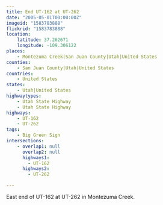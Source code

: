 ```yaml
---
title: End UT-162 at UT-262
date: "2005-05-01T00:00:00Z"
imageid: "1583783888"
flickrid: "1583783888"
location:
    latitude: 37.262671
    longitude: -109.306122
places:
    - Montezuma Creek|San Juan County|Utah|United States
counties:
    - San Juan County|Utah|United States
countries:
    - United States
states:
    - Utah|United States
highwaytypes:
    - Utah State Highway
    - Utah State Highway
highways:
    - UT-162
    - UT-262
tags:
    - Big Green Sign
intersections:
    - overlap1: null
      overlap2: null
      highways1:
        - UT-162
      highways2:
        - UT-262

---
```

East end of UT-162 at UT-262 in Montezuma Creek.